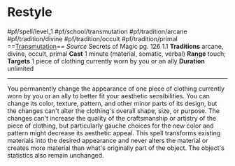 # Restyle
#pf/spell/level_1 #pf/school/transmutation #pf/tradition/arcane #pf/tradition/divine #pf/tradition/occult #pf/tradition/primal
==[Transmutation](../../../Traits/Transmutation.md)==
*Source* Secrets of Magic pg. 126 1.1
**Traditions** arcane, divine, occult, primal
**Cast** 1 minute (material, somatic, verbal)
**Range** touch; **Targets** 1 piece of clothing currently worn by you or an ally
**Duration** unlimited

---
You permanently change the appearance of one piece of clothing currently worn by you or an ally to better fit your aesthetic sensibilities. You can change its color, texture, pattern, and other minor parts of its design, but the changes can't alter the clothing's overall shape, size, or purpose. The changes can't increase the quality of the craftsmanship or artistry of the piece of clothing, but particularly gauche choices for the new color and pattern might decrease its aesthetic appeal. This spell transforms existing materials into the desired appearance and never alters the material or creates more material than what's originally part of the object. The object's statistics also remain unchanged.